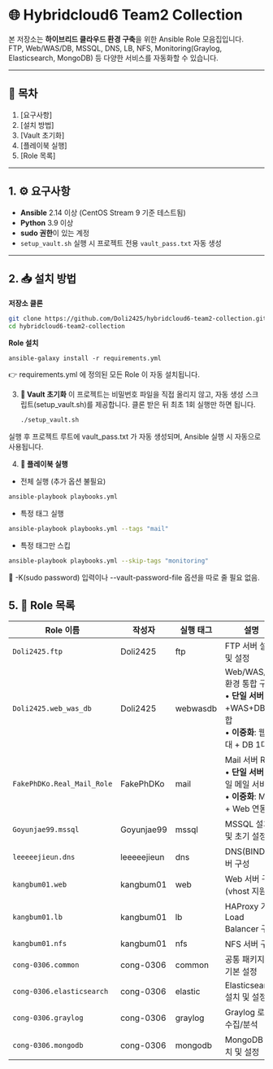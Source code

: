# 🌐 Hybridcloud6 Team2 Collection

본 저장소는 **하이브리드 클라우드 환경 구축**을 위한 Ansible Role 모음집입니다.  
FTP, Web/WAS/DB, MSSQL, DNS, LB, NFS, Monitoring(Graylog, Elasticsearch, MongoDB) 등 다양한 서비스를 자동화할 수 있습니다.

---

## 📑 목차

1. [요구사항]
2. [설치 방법]
3. [Vault 초기화]
4. [플레이북 실행]
5. [Role 목록]

---

## 1. ⚙ 요구사항

* **Ansible** 2.14 이상 (CentOS Stream 9 기준 테스트됨)
* **Python** 3.9 이상
* **sudo 권한**이 있는 계정
* `setup_vault.sh` 실행 시 프로젝트 전용 `vault_pass.txt` 자동 생성

---

## 2. 📥 설치 방법

**저장소 클론**

   ```bash
   git clone https://github.com/Doli2425/hybridcloud6-team2-collection.git
   cd hybridcloud6-team2-collection
   ```
**Role 설치**
   ```bahs
   ansible-galaxy install -r requirements.yml
   ```
👉 requirements.yml 에 정의된 모든 Role 이 자동 설치됩니다.

3. **🔑 Vault 초기화**
   이 프로젝트는 비밀번호 파일을 직접 올리지 않고, 자동 생성 스크립트(setup_vault.sh)를 제공합니다.
   클론 받은 뒤 최초 1회 실행만 하면 됩니다.
   ```bash
   ./setup_vault.sh
   ```
실행 후 프로젝트 루트에 vault_pass.txt 가 자동 생성되며, Ansible 실행 시 자동으로 사용됩니다.

4. **🚀 플레이북 실행**

* 전체 실행 (추가 옵션 불필요)
```bash
ansible-playbook playbooks.yml
```

* 특정 태그 실행
```bash
ansible-playbook playbooks.yml --tags "mail"
```

* 특정 태그만 스킵
```bash
ansible-playbook playbooks.yml --skip-tags "monitoring"
```
📌 -K(sudo password) 입력이나 --vault-password-file 옵션을 따로 줄 필요 없음.

## 5. 📂 Role 목록

| Role 이름                   | 작성자                        | 실행 태그  | 설명                                                                 |
|-----------------------------|-------------------------------|------------|----------------------------------------------------------------------|
| `Doli2425.ftp`              | Doli2425                      | ftp        | FTP 서버 설치 및 설정                                                |
| `Doli2425.web_was_db`       | Doli2425                      | webwasdb   | Web/WAS/DB 환경 통합 구축<br>• **단일 서버**: 웹+WAS+DB 통합<br>• **이중화**: 웹 2대 + DB 1대 |
| `FakePhDKo.Real_Mail_Role`  | FakePhDKo                     | mail       | Mail 서버 Role<br>• **단일 서버**: 단일 메일 서비스<br>• **이중화**: Mail + Web 연동 |
| `Goyunjae99.mssql`          | Goyunjae99                    | mssql      | MSSQL 설치 및 초기 설정                                              |
| `leeeeejieun.dns`           | leeeeejieun                   | dns        | DNS(BIND) 서버 구성                                                  |
| `kangbum01.web`             | kangbum01                     | web        | Web 서버 구성 (vhost 지원)                                           |
| `kangbum01.lb`              | kangbum01                     | lb         | HAProxy 기반 Load Balancer 구성                                      |
| `kangbum01.nfs`             | kangbum01                     | nfs        | NFS 서버 구성                                                        |
| `cong-0306.common`          | cong-0306                     | common     | 공통 패키지 및 기본 설정                                             |
| `cong-0306.elasticsearch`   | cong-0306                     | elastic    | Elasticsearch 설치 및 설정                                           |
| `cong-0306.graylog`         | cong-0306                     | graylog    | Graylog 로그 수집/분석                                               |
| `cong-0306.mongodb`         | cong-0306                     | mongodb    | MongoDB 설치 및 설정                                                 |
